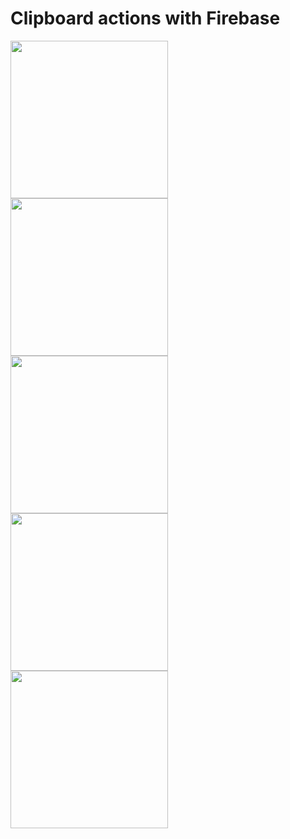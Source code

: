 # **Clipboard actions with Firebase**

<img src="https://user-images.githubusercontent.com/58139175/85881068-ae2b4600-b7fa-11ea-866e-2980b3f591ba.jpg" width="252">  <img src="https://user-images.githubusercontent.com/58139175/85881084-b6838100-b7fa-11ea-944c-c1d9054c7752.jpg" width="252">
<img src="https://user-images.githubusercontent.com/58139175/85881098-ba170800-b7fa-11ea-95e6-376d24f9d2b5.jpg" width="252">  <img src="https://user-images.githubusercontent.com/58139175/85881105-bc796200-b7fa-11ea-8eb4-e0640bd95252.jpg" width="252">
<img src="https://user-images.githubusercontent.com/58139175/85881111-bf745280-b7fa-11ea-8f47-77a5e58737c6.jpg" width="252">


